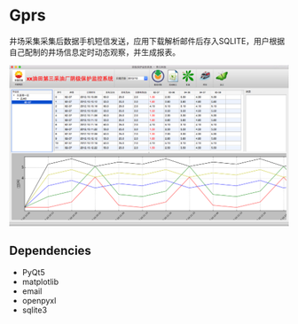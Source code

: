 Gprs
========

井场采集采集后数据手机短信发送，应用下载解析邮件后存入SQLITE，用户根据自己配制的井场信息定时动态观察，并生成报表。

![Main Screen](Gprs.png)

Dependencies
------------

- PyQt5
- matplotlib
- email
- openpyxl
- sqlite3


